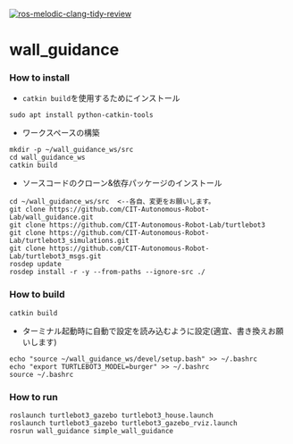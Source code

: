 [![ros-melodic-clang-tidy-review](https://github.com/CIT-Autonomous-Robot-Lab/wall_guidance/actions/workflows/wall_guidance-ci.yaml/badge.svg)](https://github.com/CIT-Autonomous-Robot-Lab/wall_guidance/actions/workflows/wall_guidance-ci.yaml)
# wall_guidance

### How to install

* `catkin build`を使用するためにインストール

```
sudo apt install python-catkin-tools
```

* ワークスペースの構築

```
mkdir -p ~/wall_guidance_ws/src
cd wall_guidance_ws
catkin build
```

* ソースコードのクローン&依存パッケージのインストール

```
cd ~/wall_guidance_ws/src  <--各自、変更をお願いします。
git clone https://github.com/CIT-Autonomous-Robot-Lab/wall_guidance.git
git clone https://github.com/CIT-Autonomous-Robot-Lab/turtlebot3
git clone https://github.com/CIT-Autonomous-Robot-Lab/turtlebot3_simulations.git
git clone https://github.com/CIT-Autonomous-Robot-Lab/turtlebot3_msgs.git
rosdep update
rosdep install -r -y --from-paths --ignore-src ./
```

### How to build

```
catkin build
```

* ターミナル起動時に自動で設定を読み込むように設定(適宜、書き換えお願いします)
```
echo "source ~/wall_guidance_ws/devel/setup.bash" >> ~/.bashrc
echo "export TURTLEBOT3_MODEL=burger" >> ~/.bashrc
source ~/.bashrc
```

### How to run
```
roslaunch turtlebot3_gazebo turtlebot3_house.launch
roslaunch turtlebot3_gazebo turtlebot3_gazebo_rviz.launch
rosrun wall_guidance simple_wall_guidance
```
